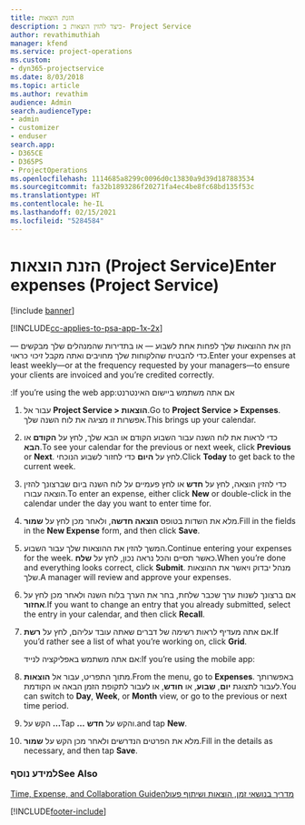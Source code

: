 ```yaml
---
title: הזנת הוצאות
description: כיצד להזין הוצאות ב- Project Service
author: revathimuthiah
manager: kfend
ms.service: project-operations
ms.custom:
- dyn365-projectservice
ms.date: 8/03/2018
ms.topic: article
ms.author: revathim
audience: Admin
search.audienceType:
- admin
- customizer
- enduser
search.app:
- D365CE
- D365PS
- ProjectOperations
ms.openlocfilehash: 1114685a8299c0096d0c13830a9d39d187883534
ms.sourcegitcommit: fa32b1893286f20271fa4ec4be8fc68bd135f53c
ms.translationtype: HT
ms.contentlocale: he-IL
ms.lasthandoff: 02/15/2021
ms.locfileid: "5284584"
---
```

# <a name="enter-expenses-project-service"></a><span data-ttu-id="38f0e-103">הזנת הוצאות (Project Service)</span><span class="sxs-lookup"><span data-stu-id="38f0e-103">Enter expenses (Project Service)</span></span>

[!include [banner](../includes/psa-now-project-operations.md)]

[!INCLUDE[cc-applies-to-psa-app-1x-2x](../includes/cc-applies-to-psa-app-1x-2x.md)]

<span data-ttu-id="38f0e-104">הזן את ההוצאות שלך לפחות אחת לשבוע — או בתדירות שהמנהלים שלך מבקשים — כדי להבטיח שהלקוחות שלך מחויבים ואתה מקבל זיכוי כראוי.</span><span class="sxs-lookup"><span data-stu-id="38f0e-104">Enter your expenses at least weekly—or at the frequency requested by your managers—to ensure your clients are invoiced and you’re credited correctly.</span></span>  
  
 <span data-ttu-id="38f0e-105">אם אתה משתמש ‏‫ביישום האינטרנט:</span><span class="sxs-lookup"><span data-stu-id="38f0e-105">If you’re using the web app:</span></span>  
  
1. <span data-ttu-id="38f0e-106">עבור אל **Project Service > הוצאות**.</span><span class="sxs-lookup"><span data-stu-id="38f0e-106">Go to **Project Service > Expenses**.</span></span> <span data-ttu-id="38f0e-107">אפשרות זו מציגה את לוח השנה שלך.</span><span class="sxs-lookup"><span data-stu-id="38f0e-107">This brings up your calendar.</span></span>  
  
2. <span data-ttu-id="38f0e-108">כדי לראות את לוח השנה עבור השבוע הקודם או הבא שלך, לחץ על **הקודם** או **הבא**.</span><span class="sxs-lookup"><span data-stu-id="38f0e-108">To see your calendar for the previous or next week, click **Previous** or **Next**.</span></span> <span data-ttu-id="38f0e-109">לחץ על **היום** כדי לחזור לשבוע הנוכחי.</span><span class="sxs-lookup"><span data-stu-id="38f0e-109">Click **Today** to get back to the current week.</span></span>  
  
3. <span data-ttu-id="38f0e-110">כדי להזין הוצאה, לחץ על **חדש** או לחץ פעמיים על לוח השנה ביום שברצונך להזין הוצאה עבורו.</span><span class="sxs-lookup"><span data-stu-id="38f0e-110">To enter an expense, either click **New** or double-click in the calendar under the day you want to enter time for.</span></span>  
  
4. <span data-ttu-id="38f0e-111">מלא את השדות בטופס **הוצאה חדשה**, ולאחר מכן לחץ על **שמור**.</span><span class="sxs-lookup"><span data-stu-id="38f0e-111">Fill in the fields in the **New Expense** form, and then click **Save**.</span></span>  
  
5. <span data-ttu-id="38f0e-112">המשך להזין את ההוצאות שלך עבור השבוע.</span><span class="sxs-lookup"><span data-stu-id="38f0e-112">Continue entering your expenses for the week.</span></span> <span data-ttu-id="38f0e-113">כאשר תסיים והכל נראה נכון, לחץ על **שלח**.</span><span class="sxs-lookup"><span data-stu-id="38f0e-113">When you’re done and everything looks correct, click **Submit**.</span></span> <span data-ttu-id="38f0e-114">מנהל יבדוק ויאשר את ההוצאות שלך.</span><span class="sxs-lookup"><span data-stu-id="38f0e-114">A manager will review and approve your expenses.</span></span>  
  
6. <span data-ttu-id="38f0e-115">אם ברצונך לשנות ערך שכבר שלחת, בחר את הערך בלוח השנה ולאחר מכן לחץ על **אחזור**.</span><span class="sxs-lookup"><span data-stu-id="38f0e-115">If you want to change an entry that you already submitted, select the entry in your calendar, and then click **Recall**.</span></span>  
  
7. <span data-ttu-id="38f0e-116">אם אתה מעדיף לראות רשימה של דברים שאתה עובד עליהם, לחץ על **רשת**.</span><span class="sxs-lookup"><span data-stu-id="38f0e-116">If you’d rather see a list of what you’re working on, click **Grid**.</span></span>  
  
   <span data-ttu-id="38f0e-117">אם אתה משתמש באפליקציה לנייד:</span><span class="sxs-lookup"><span data-stu-id="38f0e-117">If you’re using the mobile app:</span></span>  
  
8. <span data-ttu-id="38f0e-118">מתוך התפריט, עבור אל **הוצאות**.</span><span class="sxs-lookup"><span data-stu-id="38f0e-118">From the menu, go to **Expenses**.</span></span>     <span data-ttu-id="38f0e-119">באפשרותך לעבור לתצוגת **יום**, **שבוע**, או **חודש**, או לעבור לתקופת הזמן הבאה או הקודמת.</span><span class="sxs-lookup"><span data-stu-id="38f0e-119">You can switch to **Day**, **Week**, or **Month** view, or go to the previous or next time period.</span></span>  
  
9. <span data-ttu-id="38f0e-120">הקש על **…**</span><span class="sxs-lookup"><span data-stu-id="38f0e-120">Tap **…**</span></span> <span data-ttu-id="38f0e-121">והקש על **חדש**.</span><span class="sxs-lookup"><span data-stu-id="38f0e-121">and tap **New**.</span></span>  
  
10. <span data-ttu-id="38f0e-122">מלא את הפרטים הנדרשים ולאחר מכן הקש על **שמור**.</span><span class="sxs-lookup"><span data-stu-id="38f0e-122">Fill in the details as necessary, and then tap **Save**.</span></span>  
  
### <a name="see-also"></a><span data-ttu-id="38f0e-123">למידע נוסף</span><span class="sxs-lookup"><span data-stu-id="38f0e-123">See Also</span></span>  
 [<span data-ttu-id="38f0e-124">‏‫מדריך בנושאי זמן, הוצאות ושיתוף פעולה</span><span class="sxs-lookup"><span data-stu-id="38f0e-124">Time, Expense, and Collaboration Guide</span></span>](../psa/time-expense-collaboration-guide.md)


[!INCLUDE[footer-include](../includes/footer-banner.md)]